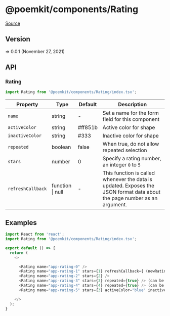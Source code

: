 # @poemkit/components/Rating

[Source](https://github.com/xizon/poemkit/tree/main/src/client/components/Rating)

## Version

=> 0.0.1 (November 27, 2021)

## API

### Rating
```js
import Rating from '@poemkit/components/Rating/index.tsx';
```
| Property | Type | Default | Description |
| --- | --- | --- | --- |
| `name` | string  | - | Set a name for the form field for this component |
| `activeColor` | string  | #ff851b | Active color for shape |
| `inactiveColor` | string  | #333 | Inactive color for shape |
| `repeated` | boolean  | false | When true, do not allow repeated selection |
| `stars` | number  | 0 | Specify a rating number, an integer `0` to `5` |
| `refreshCallback` | function \| null  | - | This function is called whenever the data is updated. Exposes the JSON format data about the page number as an argument. |


## Examples

```js
import React from 'react';
import Rating from '@poemkit/components/Rating/index.tsx';

export default () => {
  return (
    <>

      <Rating name="app-rating-0" />
      <Rating name="app-rating-1" stars={1} refreshCallback={ (newRating) => { console.log(`The new rating is: ${newRating}`) } } /> (contains callback function)
      <Rating name="app-rating-2" stars={2} />
      <Rating name="app-rating-3" stars={3} repeated={true} /> (can be selected multiple times)
      <Rating name="app-rating-4" stars={4} repeated={true} /> (can be selected multiple times)
      <Rating name="app-rating-5" stars={3} activeColor="blue" inactiveColor="#ddd" /> (custom colors)

    </>
  );
}

```